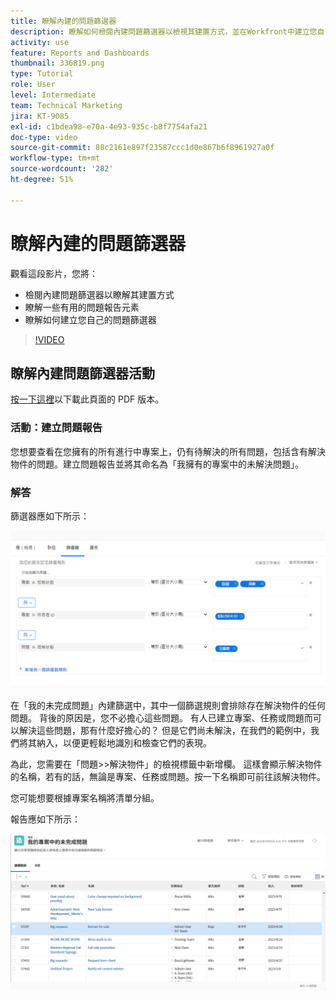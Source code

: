 ```yaml
---
title: 瞭解內建的問題篩選器
description: 瞭解如何檢閱內建問題篩選器以檢視其建置方式，並在Workfront中建立您自己的問題篩選器。
activity: use
feature: Reports and Dashboards
thumbnail: 336819.png
type: Tutorial
role: User
level: Intermediate
team: Technical Marketing
jira: KT-9085
exl-id: c1bdea98-e70a-4e93-935c-b8f7754afa21
doc-type: video
source-git-commit: 88c2161e897f23587ccc1d0e867b6f8961927a0f
workflow-type: tm+mt
source-wordcount: '282'
ht-degree: 51%

---
```


# 瞭解內建的問題篩選器

觀看這段影片，您將：

* 檢閱內建問題篩選器以瞭解其建置方式
* 瞭解一些有用的問題報告元素
* 瞭解如何建立您自己的問題篩選器

>[!VIDEO](https://video.tv.adobe.com/v/336819/?quality=12&learn=on)


## 瞭解內建問題篩選器活動

[按一下這裡](/help/assets/understand-built-in-issue-filters-activities.pdf)以下載此頁面的 PDF 版本。

### 活動：建立問題報告

您想要查看在您擁有的所有進行中專案上，仍有待解決的所有問題，包括含有解決物件的問題。建立問題報告並將其命名為「我擁有的專案中的未解決問題」。

### 解答

篩選器應如下所示：

![影像顯示建立問題篩選器的畫面](assets/opening-built-in-issue-filters-1.png)

在「我的未完成問題」內建篩選中，其中一個篩選規則會排除存在解決物件的任何問題。 背後的原因是，您不必擔心這些問題。 有人已建立專案、任務或問題而可以解決這些問題，那有什麼好擔心的？ 但是它們尚未解決，在我們的範例中，我們將其納入，以便更輕鬆地識別和檢查它們的表現。

為此，您需要在「問題>>解決物件」的檢視標籤中新增欄。 這樣會顯示解決物件的名稱，若有的話，無論是專案、任務或問題。按一下名稱即可前往該解決物件。

您可能想要根據專案名稱將清單分組。

報告應如下所示：

![影像顯示問題報告](assets/opening-built-in-issue-filters-2.png)
